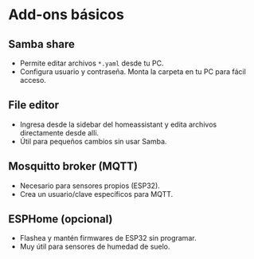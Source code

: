 # Add-ons básicos

## Samba share
- Permite editar archivos `*.yaml` desde tu PC.
- Configura usuario y contraseña. Monta la carpeta en tu PC para fácil acceso.

## File editor
- Ingresa desde la sidebar del homeassistant y edita archivos directamente desde alli.
- Útil para pequeños cambios sin usar Samba.

## Mosquitto broker (MQTT)
- Necesario para sensores propios (ESP32).
- Crea un usuario/clave específicos para MQTT.

## ESPHome (opcional)
- Flashea y mantén firmwares de ESP32 sin programar.
- Muy útil para sensores de humedad de suelo.


